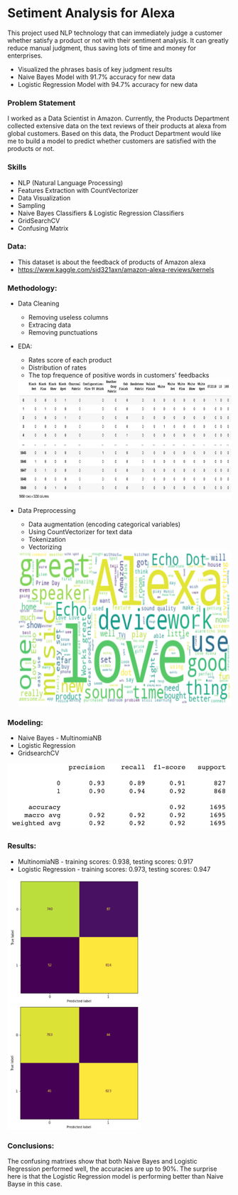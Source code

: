 # Setiment Analysis for Alexa

  This project used NLP technology that can immediately judge a customer whether satisfy a product or not with their sentiment analysis. It can greatly reduce manual judgment, thus saving lots of time and money for enterprises.
  
  - Visualized the phrases basis of key judgment results
  - Naive Bayes Model with 91.7% accuracy for new data
  - Logistic Regression Model with 94.7% accuracy for new data
   

### Problem Statement

  I worked as a Data Scientist in Amazon. Currently, the Products Department collected extensive data on the text reviews of their products at alexa from global customers. Based on this data, the Product Department would like me to build a model to predict whether customers are satisfied with the products or not.


### Skills

  - NLP (Natural Language Processing)
  - Features Extraction with CountVectorizer
  - Data Visualization
  - Sampling
  - Naive Bayes Classifiers & Logistic Regression Classifiers
  - GridSearchCV
  - Confusing Matrix


### Data:

  - This dataset is about the feedback of products of Amazon alexa
  - https://www.kaggle.com/sid321axn/amazon-alexa-reviews/kernels
  
  
### Methodology:

  - Data Cleaning 
    - Removing useless columns
    - Extracing data
    - Removing punctuations

  - EDA:
    - Rates score of each product
    - Distribution of rates
    - The top frequence of positive words in customers' feedbacks
    <img src="https://github.com/ZhuoquanChen/Data-Science-Projects/blob/main/Setiment_Analysis_NLP/images/8.png" width="700" height="270"> 

  - Data Preprocessing
    - Data augmentation (encoding categorical variables)
    - Using CountVectorizer for text data
    - Tokenization
    - Vectorizing  
    <img src="https://github.com/ZhuoquanChen/Data-Science-Projects/blob/main/Setiment_Analysis_NLP/images/3.png" width="600" height="350"> 
   
   
### Modeling:

  - Naive Bayes - MultinomiaNB
  - Logistic Regression
  - GridsearchCV
  <img src="https://github.com/ZhuoquanChen/Data-Science-Projects/blob/main/Setiment_Analysis_NLP/images/6.png" width="500" height="150">
  
### Results:

  - MultinomiaNB - training scores: 0.938, testing scores: 0.917
  - Logistic Regression - training scores: 0.973, testing scores: 0.947
  <img src="https://github.com/ZhuoquanChen/Data-Science-Projects/blob/main/Setiment_Analysis_NLP/images/4.png" width="300" height="280">
  <img src="https://github.com/ZhuoquanChen/Data-Science-Projects/blob/main/Setiment_Analysis_NLP/images/5.png" width="300" height="280">

  
### Conclusions:

  The confusing matrixes show that both Naive Bayes and Logistic Regression performed well, the accuracies are up to 90%. The surprise here is that the Logistic Regression model is performing better than Naive Bayse in this case. 
